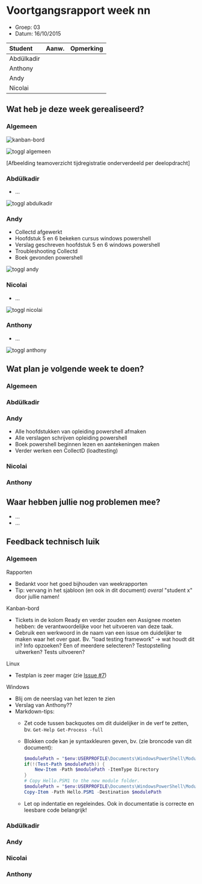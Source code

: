 # Voortgangsrapport week nn

* Groep: 03
* Datum: 16/10/2015

| Student  | Aanw. | Opmerking |
| :---     | :---  | :---      |
| Abdülkadir |       |           |
| Anthony |       |           |
| Andy |       |           |
| Nicolai |       |           |

## Wat heb je deze week gerealiseerd?

### Algemeen

![kanban-bord](https://github.com/HoGentTIN/ops3-g03/blob/master/weekrapport/image/week4_kanban.PNG)

![toggl algemeen](https://github.com/HoGentTIN/ops3-g03/blob/master/weekrapport/image/week4_toggl_algemeen.PNG)

[Afbeelding teamoverzicht tijdregistratie onderverdeeld per deelopdracht]

### Abdülkadir

* ...

![toggl abdulkadir](https://github.com/HoGentTIN/ops3-g03/blob/master/weekrapport/image/week4_toggl_abdulkadir.PNG)

### Andy

* Collectd afgewerkt
* Hoofdstuk 5 en 6 bekeken cursus windows powershell
* Verslag geschreven hoofdstuk 5 en 6 windows powershell
* Troubleshooting Collectd
* Boek gevonden powershell

![toggl andy](https://github.com/HoGentTIN/ops3-g03/blob/master/weekrapport/image/week4_toggl_andy.PNG)

### Nicolai

* ...

![toggl nicolai](https://github.com/HoGentTIN/ops3-g03/blob/master/weekrapport/image/week4_toggl_nicolai.PNG)

### Anthony

* ...

![toggl anthony](https://github.com/HoGentTIN/ops3-g03/blob/master/weekrapport/image/week4_toggl_anthony.PNG)

## Wat plan je volgende week te doen?

### Algemeen
### Abdülkadir
### Andy
* Alle hoofdstukken van opleiding powershell afmaken
* Alle verslagen schrijven opleiding powershell
* Boek powershell beginnen lezen en aantekeningen maken
* Verder werken een CollectD (loadtesting)
### Nicolai
### Anthony

## Waar hebben jullie nog problemen mee?

* ...
* ...

## Feedback technisch luik

### Algemeen

Rapporten

* Bedankt voor het goed bijhouden van weekrapporten
* Tip: vervang in het sjabloon (en ook in dit document) *overal* "student x" door jullie namen!

Kanban-bord

* Tickets in de kolom Ready en verder zouden een Assignee moeten hebben: de verantwoordelijke voor het uitvoeren van deze taak.
* Gebruik een werkwoord in de naam van een issue om duidelijker te maken waar het over gaat. Bv. "load testing framework" -> wat houdt dit in? Info opzoeken? Een of meerdere selecteren? Testopstelling uitwerken? Tests uitvoeren?

Linux

* Testplan is zeer mager (zie [Issue #7](https://huboard.com/HoGentTIN/ops3-g03/#/issues/109443126))

Windows

* Blij om de neerslag van het lezen te zien
* Verslag van Anthony??
* Markdown-tips:
    * Zet code tussen backquotes om dit duidelijker in de verf te zetten, bv. `Get-Help Get-Process -full`
    * Blokken code kan je syntaxkleuren geven, bv. (zie broncode van dit document):

        ```PowerShell
        $modulePath = "$env:USERPROFILE\Documents\WindowsPowerShell\Modules\Hello"
        if(!(Test-Path $modulePath)) {
            New-Item -Path $modulePath -ItemType Directory
        }
        # Copy Hello.PSM1 to the new module folder.
        $modulePath = "$env:USERPROFILE\Documents\WindowsPowerShell\Modules\Hello"
        Copy-Item -Path Hello.PSM1 -Destination $modulePath
        ```
    * Let op indentatie en regeleindes. Ook in documentatie is correcte en leesbare code belangrijk!

### Abdülkadir
### Andy
### Nicolai
### Anthony

